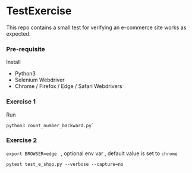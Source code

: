 # TestExercise
This repo contains a small test for verifying an e-commerce site works as expected.

### Pre-requisite
Install
- Python3
- Selenium Webdriver
- Chrome / Firefox / Edge / Safari Webdrivers

### Exercise 1
Run
```
python3 count_number_backward.py` 
```

### Exercise 2

`export BROWSER=edge `
, optional env var , default value is set to `chrome`


```
pytest test_e_shop.py --verbose --capture=no
```
